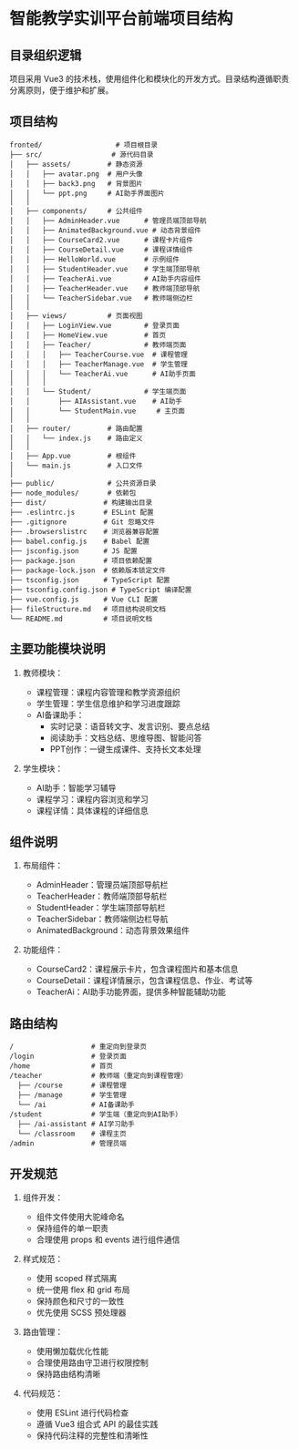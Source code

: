 # 智能教学实训平台前端项目结构

## 目录组织逻辑

项目采用 Vue3 的技术栈，使用组件化和模块化的开发方式。目录结构遵循职责分离原则，便于维护和扩展。

## 项目结构

```
fronted/                  # 项目根目录
├── src/                 # 源代码目录
│   ├── assets/         # 静态资源
│   │   ├── avatar.png  # 用户头像
│   │   ├── back3.png   # 背景图片
│   │   └── ppt.png     # AI助手界面图片
│   │
│   ├── components/     # 公共组件
│   │   ├── AdminHeader.vue      # 管理员端顶部导航
│   │   ├── AnimatedBackground.vue # 动态背景组件
│   │   ├── CourseCard2.vue      # 课程卡片组件
│   │   ├── CourseDetail.vue     # 课程详情组件
│   │   ├── HelloWorld.vue       # 示例组件
│   │   ├── StudentHeader.vue    # 学生端顶部导航
│   │   ├── TeacherAi.vue        # AI助手内容组件
│   │   ├── TeacherHeader.vue    # 教师端顶部导航
│   │   └── TeacherSidebar.vue   # 教师端侧边栏
│   │
│   ├── views/          # 页面视图
│   │   ├── LoginView.vue        # 登录页面
│   │   ├── HomeView.vue         # 首页
│   │   ├── Teacher/             # 教师端页面
│   │   │   ├── TeacherCourse.vue  # 课程管理
│   │   │   ├── TeacherManage.vue  # 学生管理
│   │   │   └── TeacherAi.vue      # AI助手页面
│   │   │
│   │   └── Student/             # 学生端页面
│   │       ├── AIAssistant.vue    # AI助手
│   │       └── StudentMain.vue     # 主页面
│   │
│   ├── router/         # 路由配置
│   │   └── index.js    # 路由定义
│   │
│   ├── App.vue         # 根组件
│   └── main.js         # 入口文件
│
├── public/             # 公共资源目录
├── node_modules/       # 依赖包
├── dist/              # 构建输出目录
├── .eslintrc.js       # ESLint 配置
├── .gitignore         # Git 忽略文件
├── .browserslistrc    # 浏览器兼容配置
├── babel.config.js    # Babel 配置
├── jsconfig.json      # JS 配置
├── package.json       # 项目依赖配置
├── package-lock.json  # 依赖版本锁定文件
├── tsconfig.json      # TypeScript 配置
├── tsconfig.config.json # TypeScript 编译配置
├── vue.config.js      # Vue CLI 配置
├── fileStructure.md   # 项目结构说明文档
└── README.md          # 项目说明文档
```

## 主要功能模块说明

1. 教师模块：
   - 课程管理：课程内容管理和教学资源组织
   - 学生管理：学生信息维护和学习进度跟踪
   - AI备课助手：
     * 实时记录：语音转文字、发言识别、要点总结
     * 阅读助手：文档总结、思维导图、智能问答
     * PPT创作：一键生成课件、支持长文本处理

2. 学生模块：
   - AI助手：智能学习辅导
   - 课程学习：课程内容浏览和学习
   - 课程详情：具体课程的详细信息

## 组件说明

1. 布局组件：
   - AdminHeader：管理员端顶部导航栏
   - TeacherHeader：教师端顶部导航栏
   - StudentHeader：学生端顶部导航栏
   - TeacherSidebar：教师端侧边栏导航
   - AnimatedBackground：动态背景效果组件

2. 功能组件：
   - CourseCard2：课程展示卡片，包含课程图片和基本信息
   - CourseDetail：课程详情展示，包含课程信息、作业、考试等
   - TeacherAi：AI助手功能界面，提供多种智能辅助功能

## 路由结构

```
/                   # 重定向到登录页
/login              # 登录页面
/home               # 首页
/teacher            # 教师端（重定向到课程管理）
  ├── /course       # 课程管理
  ├── /manage       # 学生管理
  └── /ai           # AI备课助手
/student            # 学生端（重定向到AI助手）
  ├── /ai-assistant # AI学习助手
  └── /classroom    # 课程主页
/admin              # 管理员端
```

## 开发规范

1. 组件开发：
   - 组件文件使用大驼峰命名
   - 保持组件的单一职责
   - 合理使用 props 和 events 进行组件通信

2. 样式规范：
   - 使用 scoped 样式隔离
   - 统一使用 flex 和 grid 布局
   - 保持颜色和尺寸的一致性
   - 优先使用 SCSS 预处理器

3. 路由管理：
   - 使用懒加载优化性能
   - 合理使用路由守卫进行权限控制
   - 保持路由结构清晰

4. 代码规范：
   - 使用 ESLint 进行代码检查
   - 遵循 Vue3 组合式 API 的最佳实践
   - 保持代码注释的完整性和清晰性 